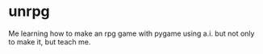 # unrpg
Me learning how to make an rpg game with pygame using a.i. but not only to make it, but teach me.
